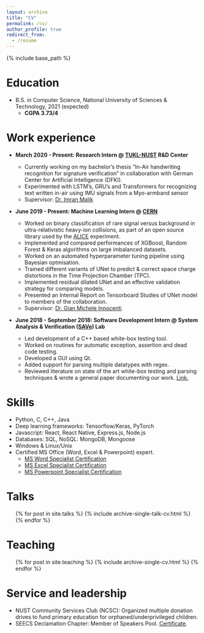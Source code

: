 ```yaml
---
layout: archive
title: "CV"
permalink: /cv/
author_profile: true
redirect_from:
  - /resume
---
```


{% include base_path %}

Education
======
* B.S. in Computer Science, National University of Sciences & Technology, 2021 (expected)
  * __CGPA 3.73/4__

Work experience
======
* __March 2020 - Present: Research Intern @ [TUKL-NUST](https://tukl.seecs.nust.edu.pk/) R&D Center__ 
  * Currently working on my bachelor’s thesis ”In-Air handwriting recognition for signature verification” in collaboration with German Center for Artificial Intelligence (DFKI).
  * Experimented with LSTM’s, GRU’s and Transformers for recognizing text written in-air using IMU signals from a Myo-armband sensor
  * Supervisor: [Dr. Imran Malik](https://scholar.google.com/citations?user=W0u4ORoAAAAJ&hl=en)

* __June 2019 - Present: Machine Learning Intern @ [CERN](https://home.cern/)__ 
  * Worked on binary classification of rare signal versus background in ultra-relativistic heavy-ion collisions, as part of an open source library used by the [ALICE](https://home.cern/science/experiments/alice) experiment.
  * Implemented and compared performances of XGBoost, Random Forest & Keras algorithms on large imbalanced datasets.
  * Worked on an automated hyperparameter tuning pipeline using Bayesian optmisation.
  * Trained different variants of UNet to predict & correct space charge distortions in the Time Projection Chamber (TPC).
  * Implemented residual dilated UNet and an effective validation strategy for comparing models.
  * Presented an Internal Report on Tensorboard Studies of UNet model to members of the collaboration.
  * Supervisor: [Dr. Gian Michele Innocenti](https://www.researchgate.net/scientific-contributions/Gian-Michele-Innocenti-54637500)
  
* __June 2018 - September 2018: Software Development Intern @ System Analysis & Verification ([SAVe](http://save.seecs.nust.edu.pk/)) Lab__
  * Led development of a C++ based white-box testing tool.
  * Worked on routines for automatic exception, assertion and dead code testing.
  * Developed a GUI using Qt.
  * Added support for parsing multiple datatypes with regex.
  * Reviewed literature on state of the art white-box testing and parsing techniques & wrote a general paper documenting our work. [Link.](https://www.dropbox.com/s/xiguib0grfk9dmn/ADE_testbot.pdf?dl=0)

Skills
======
* Python, C, C++, Java
* Deep learning frameworks: Tensorflow/Keras, PyTorch 
* Javascript: React, React Native, Express.js, Node.js
* Databases: SQL, NoSQL: MongoDB, Mongoose
* Windows & Linux/Unix
* Certified MS Office (Word, Excel & Powerpoint) expert.
  * [MS Word Specialist Certification](https://www.youracclaim.com/badges/3db4be19-cf8c-43ba-9434-1df612103b70/public_url)
  * [MS Excel Specialist Certification](https://www.youracclaim.com/badges/d803faa0-3b74-43fd-86db-2328d002442c/public_url)
  * [MS Powerpoint Specialist Certification](https://www.youracclaim.com/badges/7d485a7e-1f8b-4548-bed5-e9316b1ac067/public_url)

Talks
======
  <ul>{% for post in site.talks %}
    {% include archive-single-talk-cv.html %}
  {% endfor %}</ul>
  
Teaching
======
  <ul>{% for post in site.teaching %}
    {% include archive-single-cv.html %}
  {% endfor %}</ul>
  
Service and leadership
======
* NUST Community Services Club (NCSC): Organized multiple donation drives to fund primary education for orphaned/underprivileged children.
* SEECS Declamation Chapter: Member of Speakers Pool. [Certificate](../images/CertificateSDC.png). 
